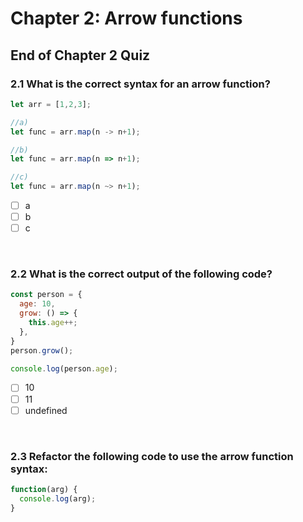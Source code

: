 # Chapter 2: Arrow functions

## End of Chapter 2 Quiz

### 2.1 What is the correct syntax for an arrow function?

```js
let arr = [1,2,3];

//a)
let func = arr.map(n -> n+1);

//b)
let func = arr.map(n => n+1);

//c)
let func = arr.map(n ~> n+1);
```

- [ ] a
- [ ] b
- [ ] c

&nbsp;

### 2.2 What is the correct output of the following code?

``` js
const person = {
  age: 10,
  grow: () => {
    this.age++;
  },
}
person.grow();

console.log(person.age);
```

- [ ] 10
- [ ] 11
- [ ] undefined

&nbsp;

### 2.3 Refactor the following code to use the arrow function syntax:

```js
function(arg) {
  console.log(arg);
}
```